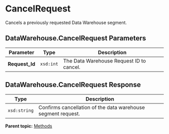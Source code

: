 # CancelRequest

Cancels a previously requested Data Warehouse segment.

## DataWarehouse.CancelRequest Parameters

|Parameter|Type|Description|
|---------|----|-----------|
|**Request\_Id** |`xsd:int` | The Data Warehouse Request ID to cancel. |

## DataWarehouse.CancelRequest Response

|Type|Description|
|----|-----------|
| `xsd:string` | Confirms cancellation of the data warehouse segment request. |

**Parent topic:** [Methods](../methods/c_data_warehouse_methods.md)

